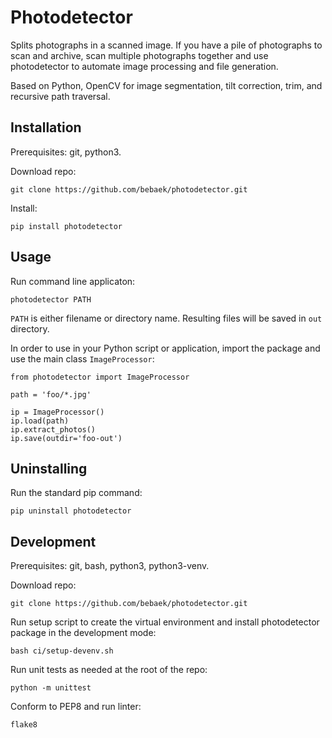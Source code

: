 # Photodetector

Splits photographs in a scanned image. If you have a pile of photographs to
scan and archive, scan multiple photographs together and use photodetector
to automate image processing and file generation.

Based on Python, OpenCV for image segmentation, tilt correction, trim, and
recursive path traversal.


## Installation

Prerequisites: git, python3.

Download repo:

    git clone https://github.com/bebaek/photodetector.git

Install:

    pip install photodetector


## Usage

Run command line applicaton:

    photodetector PATH

`PATH` is either filename or directory name. Resulting files will be saved in
`out` directory.

In order to use in your Python script or application, import the package and
use the main class `ImageProcessor`:

    from photodetector import ImageProcessor
    
    path = 'foo/*.jpg'

    ip = ImageProcessor()
    ip.load(path)
    ip.extract_photos()
    ip.save(outdir='foo-out')


## Uninstalling

Run the standard pip command:

    pip uninstall photodetector


## Development

Prerequisites: git, bash, python3, python3-venv.

Download repo:

    git clone https://github.com/bebaek/photodetector.git

Run setup script to create the virtual environment and install photodetector
package in the development mode:

    bash ci/setup-devenv.sh

Run unit tests as needed at the root of the repo:

    python -m unittest

Conform to PEP8 and run linter:

    flake8
